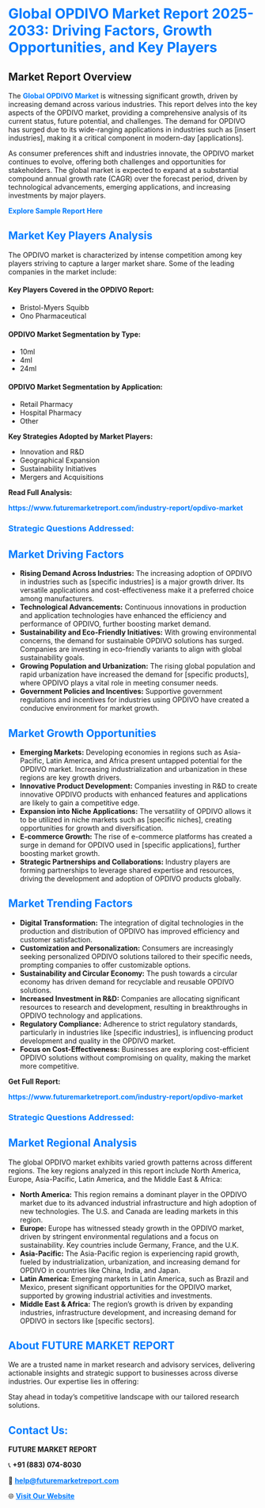 <h1 style="color: #007BFF;">Global OPDIVO Market Report 2025-2033: Driving Factors, Growth Opportunities, and Key Players</h1>

<section id="overview">
<h2>Market Report Overview</h2>
<p>The <a href="https://www.futuremarketreport.com/industry-report/opdivo-market" style="color: #007BFF; text-decoration: none;"><strong>Global OPDIVO Market</strong></a> is witnessing significant growth, driven by increasing demand across various industries. This report delves into the key aspects of the OPDIVO market, providing a comprehensive analysis of its current status, future potential, and challenges. The demand for OPDIVO has surged due to its wide-ranging applications in industries such as [insert industries], making it a critical component in modern-day [applications].</p>
<p>As consumer preferences shift and industries innovate, the OPDIVO market continues to evolve, offering both challenges and opportunities for stakeholders. The global market is expected to expand at a substantial compound annual growth rate (CAGR) over the forecast period, driven by technological advancements, emerging applications, and increasing investments by major players.</p>
</section>

<section id="overview">
<p><a href="https://www.futuremarketreport.com/request-sample/reportId=79551" style="color: #007BFF; text-decoration: none;"><strong>Explore Sample Report Here</strong></a></p>
</section>

<section id="key-players">
<h2 style="color: #007BFF;">Market Key Players Analysis</h2>
<p>The OPDIVO market is characterized by intense competition among key players striving to capture a larger market share. Some of the leading companies in the market include:</p>
<h4>Key Players Covered in the OPDIVO Report:</h4>
<ul><li>Bristol-Myers Squibb</li><li>Ono Pharmaceutical</li></ul>
<h4>OPDIVO Market Segmentation by Type:</h4>
<ul><li>10ml</li><li>4ml</li><li>24ml</li></ul>

<h4>OPDIVO Market Segmentation by Application:</h4>
<ul><li>Retail Pharmacy</li><li>Hospital Pharmacy</li><li>Other</li></ul>
<p><strong>Key Strategies Adopted by Market Players:</strong></p>
<ul>
<li>Innovation and R&D</li>
<li>Geographical Expansion</li>
<li>Sustainability Initiatives</li>
<li>Mergers and Acquisitions</li>
</ul>
</section>

<section>
<p><strong>Read Full Analysis: </strong></p><a href="https://www.futuremarketreport.com/industry-report/opdivo-market" style="color: #007BFF; text-decoration: none;"><strong>https://www.futuremarketreport.com/industry-report/opdivo-market</strong></a>
<h3 style="color: #007BFF;">Strategic Questions Addressed:</h3>
</section>

<section id="driving-factors">
<h2 style="color: #007BFF;">Market Driving Factors</h2>
<ul>
<li><strong>Rising Demand Across Industries:</strong> The increasing adoption of OPDIVO in industries such as [specific industries] is a major growth driver. Its versatile applications and cost-effectiveness make it a preferred choice among manufacturers.</li>
<li><strong>Technological Advancements:</strong> Continuous innovations in production and application technologies have enhanced the efficiency and performance of OPDIVO, further boosting market demand.</li>
<li><strong>Sustainability and Eco-Friendly Initiatives:</strong> With growing environmental concerns, the demand for sustainable OPDIVO solutions has surged. Companies are investing in eco-friendly variants to align with global sustainability goals.</li>
<li><strong>Growing Population and Urbanization:</strong> The rising global population and rapid urbanization have increased the demand for [specific products], where OPDIVO plays a vital role in meeting consumer needs.</li>
<li><strong>Government Policies and Incentives:</strong> Supportive government regulations and incentives for industries using OPDIVO have created a conducive environment for market growth.</li>
</ul>
</section>

<section id="growth-opportunities">
<h2 style="color: #007BFF;">Market Growth Opportunities</h2>
<ul>
<li><strong>Emerging Markets:</strong> Developing economies in regions such as Asia-Pacific, Latin America, and Africa present untapped potential for the OPDIVO market. Increasing industrialization and urbanization in these regions are key growth drivers.</li>
<li><strong>Innovative Product Development:</strong> Companies investing in R&D to create innovative OPDIVO products with enhanced features and applications are likely to gain a competitive edge.</li>
<li><strong>Expansion into Niche Applications:</strong> The versatility of OPDIVO allows it to be utilized in niche markets such as [specific niches], creating opportunities for growth and diversification.</li>
<li><strong>E-commerce Growth:</strong> The rise of e-commerce platforms has created a surge in demand for OPDIVO used in [specific applications], further boosting market growth.</li>
<li><strong>Strategic Partnerships and Collaborations:</strong> Industry players are forming partnerships to leverage shared expertise and resources, driving the development and adoption of OPDIVO products globally.</li>
</ul>
</section>

<section id="trending-factors">
<h2 style="color: #007BFF;">Market Trending Factors</h2>
<ul>
<li><strong>Digital Transformation:</strong> The integration of digital technologies in the production and distribution of OPDIVO has improved efficiency and customer satisfaction.</li>
<li><strong>Customization and Personalization:</strong> Consumers are increasingly seeking personalized OPDIVO solutions tailored to their specific needs, prompting companies to offer customizable options.</li>
<li><strong>Sustainability and Circular Economy:</strong> The push towards a circular economy has driven demand for recyclable and reusable OPDIVO solutions.</li>
<li><strong>Increased Investment in R&D:</strong> Companies are allocating significant resources to research and development, resulting in breakthroughs in OPDIVO technology and applications.</li>
<li><strong>Regulatory Compliance:</strong> Adherence to strict regulatory standards, particularly in industries like [specific industries], is influencing product development and quality in the OPDIVO market.</li>
<li><strong>Focus on Cost-Effectiveness:</strong> Businesses are exploring cost-efficient OPDIVO solutions without compromising on quality, making the market more competitive.</li>
</ul>
</section>

<section>
<p><strong>Get Full Report: </strong></p><a href="https://www.futuremarketreport.com/industry-report/opdivo-market" style="color: #007BFF; text-decoration: none;"><strong>https://www.futuremarketreport.com/industry-report/opdivo-market</strong></a>
<h3 style="color: #007BFF;">Strategic Questions Addressed:</h3>
</section>


<section id="regional-analysis">
<h2 style="color: #007BFF;">Market Regional Analysis</h2>
<p>The global OPDIVO market exhibits varied growth patterns across different regions. The key regions analyzed in this report include North America, Europe, Asia-Pacific, Latin America, and the Middle East & Africa:</p>
<ul>
<li><strong>North America:</strong> This region remains a dominant player in the OPDIVO market due to its advanced industrial infrastructure and high adoption of new technologies. The U.S. and Canada are leading markets in this region.</li>
<li><strong>Europe:</strong> Europe has witnessed steady growth in the OPDIVO market, driven by stringent environmental regulations and a focus on sustainability. Key countries include Germany, France, and the U.K.</li>
<li><strong>Asia-Pacific:</strong> The Asia-Pacific region is experiencing rapid growth, fueled by industrialization, urbanization, and increasing demand for OPDIVO in countries like China, India, and Japan.</li>
<li><strong>Latin America:</strong> Emerging markets in Latin America, such as Brazil and Mexico, present significant opportunities for the OPDIVO market, supported by growing industrial activities and investments.</li>
<li><strong>Middle East & Africa:</strong> The region’s growth is driven by expanding industries, infrastructure development, and increasing demand for OPDIVO in sectors like [specific sectors].</li>
</ul>
</section>

<footer>
<h2 style="color: #007BFF;">About FUTURE MARKET REPORT</h2>
<p>We are a trusted name in market research and advisory services, delivering actionable insights and strategic support to businesses across diverse industries. Our expertise lies in offering:</p>

<p>Stay ahead in today’s competitive landscape with our tailored research solutions.</p>

<h2 style="color: #007BFF;">Contact Us:</h2>
<p><strong>FUTURE MARKET REPORT</strong></p>
<p>📞 <strong>+91 (883) 074-8030</strong></p>
<p>📧 <strong><a href="mailto:help@futuremarketreport.com" style="color: #007BFF;">help@futuremarketreport.com</a></strong></p>
<p>🌐 <strong><a href="https://www.futuremarketreport.com/" style="color: #007BFF;">Visit Our Website</a></strong></p>
</footer>